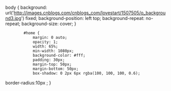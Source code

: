 body {
				background: url('http://images.cnblogs.com/cnblogs_com/lovestart/1507505/o_background3.jpg') fixed;
				background-position: left top;
				background-repeat: no-repeat;
				background-size: cover;
			}
			
			#home {
				margin: 0 auto;
				opacity: 1;
				width: 65%;
				min-width: 1080px;
				background-color: #fff;
				padding: 30px;
				margin-top: 50px;
				margin-bottom: 50px;
				box-shadow: 0 2px 6px rgba(100, 100, 100, 0.6);
border-radius:10px ;
			}





